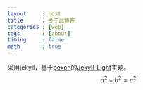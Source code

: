 ```yaml
---
layout     : post
title      : 关于此博客
categories : [web]
tags       : [about]
timing     : false
math       : true
---
```

采用jekyll，基于[pexcn](http://pexcn.me/)的[Jekyll-Light](https://github.com/pexcn/Jekyll-Light)主题。<br>
$$a^2 + b^2 = c^2$$
<script type="math/tex">
e^3 + b^2 = c^2
</script>
